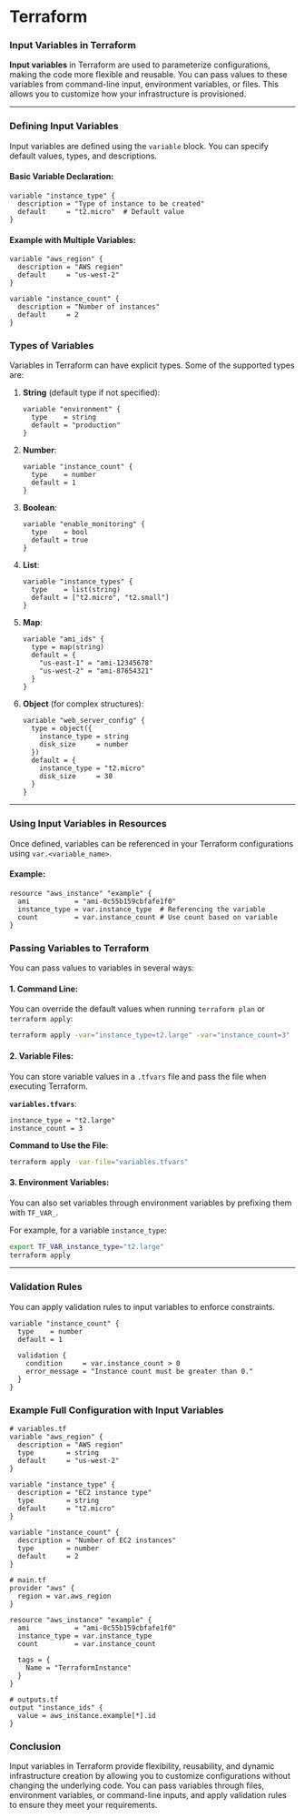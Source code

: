 # Terraform

### Input Variables in Terraform

**Input variables** in Terraform are used to parameterize configurations, making the code more flexible and reusable. You can pass values to these variables from command-line input, environment variables, or files. This allows you to customize how your infrastructure is provisioned.

---

### Defining Input Variables

Input variables are defined using the `variable` block. You can specify default values, types, and descriptions.

#### Basic Variable Declaration:
```hcl
variable "instance_type" {
  description = "Type of instance to be created"
  default     = "t2.micro"  # Default value
}
```

#### Example with Multiple Variables:
```hcl
variable "aws_region" {
  description = "AWS region"
  default     = "us-west-2"
}

variable "instance_count" {
  description = "Number of instances"
  default     = 2
}
```

### Types of Variables

Variables in Terraform can have explicit types. Some of the supported types are:

1. **String** (default type if not specified):
    ```hcl
    variable "environment" {
      type    = string
      default = "production"
    }
    ```

2. **Number**:
    ```hcl
    variable "instance_count" {
      type    = number
      default = 1
    }
    ```

3. **Boolean**:
    ```hcl
    variable "enable_monitoring" {
      type    = bool
      default = true
    }
    ```

4. **List**:
    ```hcl
    variable "instance_types" {
      type    = list(string)
      default = ["t2.micro", "t2.small"]
    }
    ```

5. **Map**:
    ```hcl
    variable "ami_ids" {
      type = map(string)
      default = {
        "us-east-1" = "ami-12345678"
        "us-west-2" = "ami-87654321"
      }
    }
    ```

6. **Object** (for complex structures):
    ```hcl
    variable "web_server_config" {
      type = object({
        instance_type = string
        disk_size     = number
      })
      default = {
        instance_type = "t2.micro"
        disk_size     = 30
      }
    }
    ```

---

### Using Input Variables in Resources

Once defined, variables can be referenced in your Terraform configurations using `var.<variable_name>`.

#### Example:
```hcl
resource "aws_instance" "example" {
  ami           = "ami-0c55b159cbfafe1f0"
  instance_type = var.instance_type  # Referencing the variable
  count         = var.instance_count # Use count based on variable
}
```

### Passing Variables to Terraform

You can pass values to variables in several ways:

#### 1. **Command Line**:
You can override the default values when running `terraform plan` or `terraform apply`:
```bash
terraform apply -var="instance_type=t2.large" -var="instance_count=3"
```

#### 2. **Variable Files**:
You can store variable values in a `.tfvars` file and pass the file when executing Terraform.

**`variables.tfvars`**:
```hcl
instance_type = "t2.large"
instance_count = 3
```

**Command to Use the File**:
```bash
terraform apply -var-file="variables.tfvars"
```

#### 3. **Environment Variables**:
You can also set variables through environment variables by prefixing them with `TF_VAR_`.

For example, for a variable `instance_type`:
```bash
export TF_VAR_instance_type="t2.large"
terraform apply
```

---

### Validation Rules

You can apply validation rules to input variables to enforce constraints.

```hcl
variable "instance_count" {
  type    = number
  default = 1

  validation {
    condition     = var.instance_count > 0
    error_message = "Instance count must be greater than 0."
  }
}
```


### Example Full Configuration with Input Variables

```
# variables.tf
variable "aws_region" {
  description = "AWS region"
  type        = string
  default     = "us-west-2"
}

variable "instance_type" {
  description = "EC2 instance type"
  type        = string
  default     = "t2.micro"
}

variable "instance_count" {
  description = "Number of EC2 instances"
  type        = number
  default     = 2
}

# main.tf
provider "aws" {
  region = var.aws_region
}

resource "aws_instance" "example" {
  ami           = "ami-0c55b159cbfafe1f0"
  instance_type = var.instance_type
  count         = var.instance_count

  tags = {
    Name = "TerraformInstance"
  }
}

# outputs.tf
output "instance_ids" {
  value = aws_instance.example[*].id
}

```


### Conclusion

Input variables in Terraform provide flexibility, reusability, and dynamic infrastructure creation by allowing you to customize configurations without changing the underlying code. You can pass variables through files, environment variables, or command-line inputs, and apply validation rules to ensure they meet your requirements.
